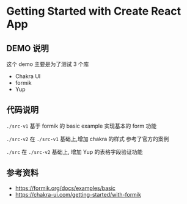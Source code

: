 # Getting Started with Create React App

## DEMO 说明

这个 demo 主要是为了测试 3 个库

- Chakra UI 
- formik
- Yup

## 代码说明

`./src-v1`
基于 formik 的 basic example 实现基本的 form 功能

`./src-v2`
在 `./src-v1` 基础上,增加 chakra 的样式
参考了官方的案例

`./src`
在 `./src-v2` 基础上, 增加 Yup 的表格字段验证功能

## 参考资料

- https://formik.org/docs/examples/basic
- https://chakra-ui.com/getting-started/with-formik